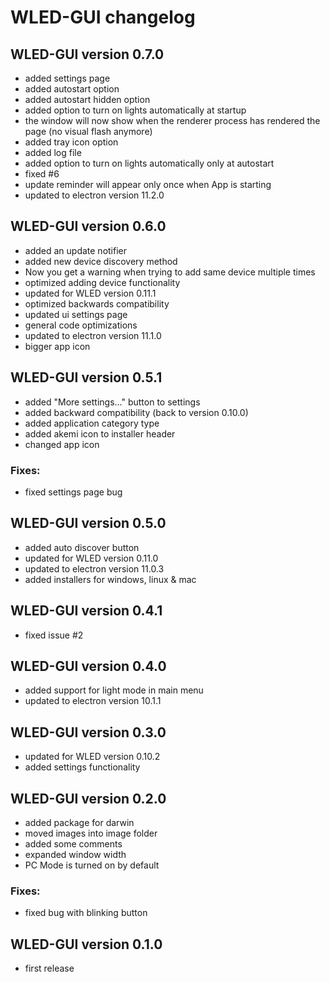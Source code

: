 # WLED-GUI changelog

## WLED-GUI version 0.7.0
- added settings page
- added autostart option
- added autostart hidden option
- added option to turn on lights automatically at startup
- the window will now show when the renderer process has rendered the page (no visual flash anymore)
- added tray icon option
- added log file
- added option to turn on lights automatically only at autostart
- fixed #6
- update reminder will appear only once when App is starting
- updated to electron version 11.2.0

## WLED-GUI version 0.6.0
- added an update notifier
- added new device discovery method
- Now you get a warning when trying to add same device multiple times
- optimized adding device functionality
- updated for WLED version 0.11.1
- optimized backwards compatibility
- updated ui settings page
- general code optimizations
- updated to electron version 11.1.0
- bigger app icon

## WLED-GUI version 0.5.1
- added "More settings..." button to settings
- added backward compatibility (back to version 0.10.0)
- added application category type
- added akemi icon to installer header
- changed app icon
### Fixes:
- fixed settings page bug

## WLED-GUI version 0.5.0
- added auto discover button
- updated for WLED version 0.11.0
- updated to electron version 11.0.3
- added installers for windows, linux & mac

## WLED-GUI version 0.4.1
- fixed issue #2

## WLED-GUI version 0.4.0
- added support for light mode in main menu
- updated to electron version 10.1.1

## WLED-GUI version 0.3.0
- updated for WLED version 0.10.2
- added settings functionality

## WLED-GUI version 0.2.0
- added package for darwin
- moved images into image folder
- added some comments
- expanded window width
- PC Mode is turned on by default
### Fixes:
- fixed bug with blinking button

## WLED-GUI version 0.1.0
- first release